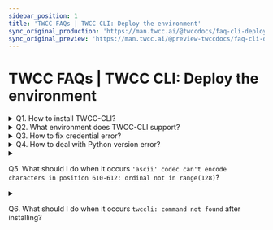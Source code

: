 ```yaml
---
sidebar_position: 1
title: 'TWCC FAQs | TWCC CLI: Deploy the environment'
sync_original_production: 'https://man.twcc.ai/@twccdocs/faq-cli-deploy-en' 
sync_original_preview: 'https://man.twcc.ai/@preview-twccdocs/faq-cli-deploy-en'
---
```


# TWCC FAQs | TWCC CLI: Deploy the environment

<details>

<summary> Q1. How to install TWCC-CLI?</summary>

1. Use any Python package manager with the `$ pip install -U TWCC-CLI` command. Or, see [<ins>TWCC-CLI v0.5</ins>](https://github.com/TW-NCHC/TWCC-CLI/tree/v0.5) operation manual for installation and usage.
2. If you are using VCS instance created by image Ubuntu 20.04, TWCC-CLI has been installed in it by default, and can be used directly.

</details>


<details>

<summary> Q2. What environment does TWCC-CLI support?</summary>

[<ins>TWCC-CLI v0.5</ins>](https://github.com/TW-NCHC/TWCC-CLI/tree/v0.5) is a Python-based software tool, and has been tested in environments such as v2.7, v3.5, v3.6, v3.7.

</details>

<details>

<summary> Q3. How to fix credential error?</summary>

When credential error occurs, please run the following command to clear credential file, then [<ins>enter TWCC CLI </ins>](https://man.twcc.ai/@twccdocs/doc-cli-main-en/https%3A%2F%2Fman.twcc.ai%2F%40twccdocs%2Fguide-cli-signin-en) again.

```bash
rm -rf $HOME/.twcc_data
```

</details>

<details>

<summary> Q4. How to deal with Python version error?</summary>

Python version error occurs when Python 3.6 is installed but the environment has been swiched to Python 2.7.
 
Please uninstall TWCC-CLI and reinstall it:

```bash
pip uninstall TWCC-CLI
pip install TWCC-CLI
```

</details>


<details>

<summary> 

Q5. What should I do when it occurs `'ascii' codec can't encode characters in position 610-612: ordinal not in range(128)`?

</summary>

This locale environment variables error might occur when updating CLI or reinstalling CLI. Please run the following command to set language environment:


```bash
export LANG=C.UTF-8
```

</details>


<details>

<summary> 

Q6. What should I do when it occurs `twccli: command not found` after installing?

</summary>

- If the error occurs after the installation is successful (as shown below):

![](https://cos.twcc.ai/SYS-MANUAL/uploads/upload_3bd9eb685a4f792a41dd61b5e067ae5f.png)

- Please check TWCC-CLI installation directory, and set the $PATH environment variable

```bash
sudo find / -name twccli
export PATH=path:$PATH
```

![](https://cos.twcc.ai/SYS-MANUAL/uploads/upload_55b9287571e87ba62614291ad432d93c.png)
![](https://cos.twcc.ai/SYS-MANUAL/uploads/upload_47e4050c06b225b87e77c370f89bc7f1.png)

</details>
